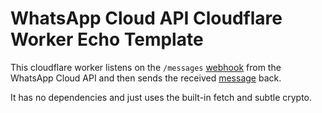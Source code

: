 
# WhatsApp Cloud API Cloudflare Worker Echo Template

This cloudflare worker listens on the `/messages` [webhook](https://developers.facebook.com/docs/whatsapp/cloud-api/webhooks/components) from the WhatsApp Cloud API and then sends the received [message](https://developers.facebook.com/docs/whatsapp/cloud-api/reference/messages) back.

It has no dependencies and just uses the built-in fetch and subtle crypto.